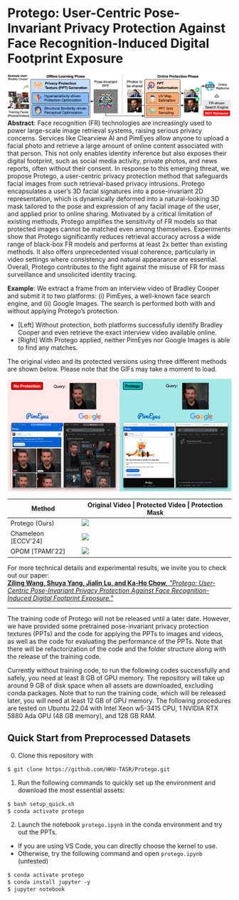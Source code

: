 # Protego: User-Centric Pose-Invariant Privacy Protection Against Face Recognition-Induced Digital Footprint Exposure

![](assets/intro-git.png)
**Abstract**: Face recognition (FR) technologies are increasingly used to power large-scale image retrieval systems, raising serious privacy concerns. Services like Clearview AI and PimEyes allow anyone to upload a facial photo and retrieve a large amount of online content associated with that person. This not only enables identity inference but also exposes their digital footprint, such as social media activity, private photos, and news reports, often without their consent. In response to this emerging threat, we propose Protego, a user-centric privacy protection method that safeguards facial images from such retrieval-based privacy intrusions. Protego encapsulates a user’s 3D facial signatures into a pose-invariant 2D representation, which is dynamically deformed into a natural-looking 3D mask tailored to the pose and expression of any facial image of the user, and applied prior to online sharing. Motivated by a critical limitation of existing methods, Protego amplifies the sensitivity of FR models so that protected images cannot be matched even among themselves. Experiments show that Protego significantly reduces retrieval accuracy across a wide range of black-box FR models and performs at least 2x better than existing methods. It also offers unprecedented visual coherence, particularly in video settings where consistency and natural appearance are essential. Overall, Protego contributes to the fight against the misuse of FR for mass surveillance and unsolicited identity tracing.

**Example**: We extract a frame from an interview video of Bradley Cooper and submit it to two platforms: (i) PimEyes, a well-known face search engine, and (ii) Google Images. The search is performed both with and without applying Protego’s protection.
* [Left] Without protection, both platforms successfully identify Bradley Cooper and even retrieve the exact interview video available online.
* [Right] With Protego applied, neither PimEyes nor Google Images is able to find any matches.

The original video and its protected versions using three different methods are shown below. Please note that the GIFs may take a moment to load.

![](assets/banner.png)

| Method              | Original Video \| Protected Video \| Protection Mask |
|---------------------|------------------------------------------------------|
| Protego (Ours)      | ![](assets/demo-bc-protego.gif)                      |
| Chameleon [ECCV'24] | ![](assets/demo-bc-chameleon.gif)                    |
| OPOM [TPAMI'22]     | ![](assets/demo-bc-opom.gif)                         |

For more technical details and experimental results, we invite you to check out our paper:  
[**Ziling Wang, Shuya Yang, Jialin Lu, and Ka-Ho Chow,** *"Protego: User-Centric Pose-Invariant Privacy Protection Against Face Recognition-Induced Digital Footprint Exposure."*](https://arxiv.org/abs/2508.02034)

---
The training code of Protego will not be released until a later date. However, we have provided some pretrained pose-invariant privacy protection textures (PPTs) and the code for applying the PPTs to images and videos, as well as the code for evaluating the performance of the PPTs. Note that there will be refactorization of the code and the folder structure along with the release of the training code.

Currently without training code, to run the following codes successfully and safely, you need at least 8 GB of GPU memory. The repository will take up around 9 GB of disk space when all assets are downloaded, excluding conda packages. Note that to run the training code, which will be released later, you will need at least 12 GB of GPU memory. The following procedures are tested on Ubuntu 22.04 with Intel Xeon w5-3415 CPU, 1 NVIDIA RTX 5880 Ada GPU (48 GB memory), and 128 GB RAM. 

## Quick Start from Preprocessed Datasets
0. Clone this repository with
```commandline
$ git clone https://github.com/HKU-TASR/Protego.git
```
1. Run the following commands to quickly set up the environment and download the most essential assets:
```commandline
$ bash setup_quick.sh
$ conda activate protego
```
2. Launch the notebook `protego.ipynb` in the conda environment and try out the PPTs.
- If you are using VS Code, you can directly choose the kernel to use. 
- Otherwise, try the following command and open `protego.ipynb` (untested)
```commandline
$ conda activate protego
$ conda install jupyter -y
$ jupyter notebook
```
